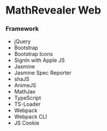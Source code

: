 # MathRevealer Web
### Framework
- jQuery
- Bootstrap
- Bootstrap Icons
- SignIn with Apple JS
- Jasmine
- Jasmine Spec Reporter
- shaJS
- AnimeJS
- MathJax
- TypeScript
- TS-Loader
- Webpack
- Webpack CLI
- JS Cookie